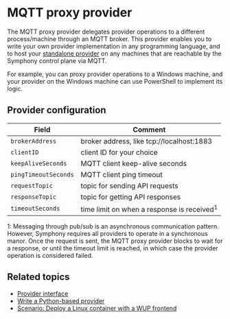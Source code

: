 # MQTT proxy provider

The MQTT proxy provider delegates provider operations to a different process/machine through an MQTT broker. This provider enables you to write your own provider implementation in any programming language, and to host your [standalone provider](./standalone_providers.md) on any machines that are reachable by the Symphony control plane via MQTT.

For example, you can proxy provider operations to a Windows machine, and your provider on the Windows machine can use PowerShell to implement its logic.

## Provider configuration

| Field | Comment |
|--------|--------|
| `brokerAddress` | broker address, like tcp://localhost:1883 |
| `clientID` | client ID for your choice |
| `keepAliveSeconds` | MQTT client keep-alive seconds |
| `pingTimeoutSeconds` | MQTT client ping timeout |
| `requestTopic` | topic for sending API requests |
| `responseTopic` | topic for getting API responses |
| `timeoutSeconds` | time limit on when a response is received<sup>1</sup> |

1: Messaging through pub/sub is an asynchronous communication pattern. However, Symphony requires all providers to operate in a synchronous manor. Once the request is sent, the MQTT proxy provider blocks to wait for a response, or until the timeout limit is reached, in which case the provider operation is considered failed.

## Related topics

* [Provider interface](./provider_interface.md)
* [Write a Python-based provider](./python_provider.md)
* [Scenario: Deploy a Linux container with a WUP frontend](../scenarios/linux-with-uwp-frontend.md)
